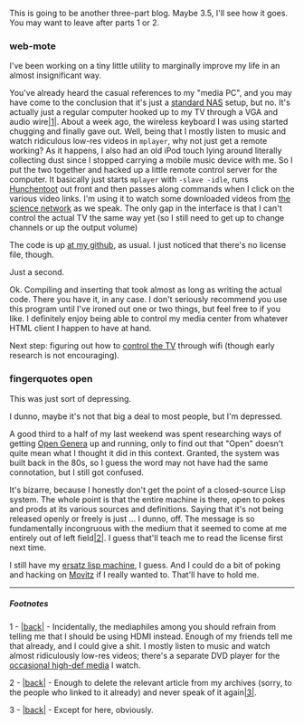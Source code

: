 This is going to be another three-part blog. Maybe 3.5, I'll see how it goes. You may want to leave after parts 1 or 2.

### web-mote

I've been working on a tiny little utility to marginally improve my life in an almost insignificant way.

You've already heard the casual references to my "media PC", and you may have come to the conclusion that it's just a [standard NAS](http://www.newegg.com/Store/SubCategory.aspx?SubCategory=124) setup, but no. It's actually just a regular computer hooked up to my TV through a VGA and audio wire<a name="note-Wed-Jan-25-223836EST-2012"></a>[|1|](#foot-Wed-Jan-25-223836EST-2012). About a week ago, the wireless keyboard I was using started chugging and finally gave out. Well, being that I mostly listen to music and watch ridiculous low-res videos in `mplayer`, why not just get a remote working? As it happens, I also had an old iPod touch lying around literally collecting dust since I stopped carrying a mobile music device with me. So I put the two together and hacked up a little remote control server for the computer. It basically just starts `mplayer` with `-slave -idle`, runs [Hunchentoot](http://weitz.de/hunchentoot/) out front and then passes along commands when I click on the various video links. I'm using it to watch some downloaded videos from [the science network](http://thesciencenetwork.org/programs/the-science-studio/daniel-dennet) as we speak. The only gap in the interface is that I can't control the actual TV the same way yet (so I still need to get up to change channels or up the output volume)

The code is up [at my github](https://github.com/Inaimathi/web-mote), as usual. I just noticed that there's no license file, though.

Just a second.

Ok. Compiling and inserting that took almost as long as writing the actual code. There you have it, in any case. I don't seriously recommend you use this program until I've ironed out one or two things, but feel free to if you like. I definitely enjoy being able to control my media center from whatever HTML client I happen to have at hand.

Next step: figuring out how to [control the TV](http://superuser.com/questions/198709/cheap-simple-way-to-turn-tv-on-off-using-computer-and-or-windows-meda-center-rem) through wifi (though early research is not encouraging).

### fingerquotes open

This was just sort of depressing.

I dunno, maybe it's not that big a deal to most people, but I'm depressed.

A good third to a half of my last weekend was spent researching ways of getting [Open Genera](http://en.wikipedia.org/wiki/Genera_(operating_system)) up and running, only to find out that "Open" doesn't quite mean what I thought it did in this context. Granted, the system was built back in the 80s, so I guess the word may not have had the same connotation, but I still got confused.

It's bizarre, because I honestly don't get the point of a closed-source Lisp system. The whole point is that the entire machine is there, open to pokes and prods at its various sources and definitions. Saying that it's not being released openly or freely is just ... I dunno, off. The message is so fundamentally incongruous with the medium that it seemed to come at me entirely out of left field<a name="note-Wed-Jan-25-234149EST-2012"></a>[|2|](#foot-Wed-Jan-25-234149EST-2012). I guess that'll teach me to read the license first next time.

I still have my [ersatz lisp machine](http://langnostic.blogspot.com/2012/01/how-close-can-you-get-to-lisp-machine.html), I guess. And I could do a bit of poking and hacking on [Movitz](http://common-lisp.net/project/movitz/) if I really wanted to. That'll have to hold me.

* * *
##### Footnotes

1 - <a name="foot-Wed-Jan-25-223836EST-2012"></a>[|back|](#note-Wed-Jan-25-223836EST-2012) - Incidentally, the mediaphiles among you should refrain from telling me that I should be using HDMI instead. Enough of my friends tell me that already, and I could give a shit. I mostly listen to music and watch almost ridiculously low-res videos; there's a separate DVD player for the [occasional high-def media](http://www.davidattenborough.co.uk/) I watch.

2 - <a name="foot-Wed-Jan-25-234149EST-2012"></a>[|back|](#note-Wed-Jan-25-234149EST-2012) - Enough to delete the relevant article from my archives (sorry, to the people who linked to it already) and never speak of it again<a name="note-Wed-Jan-25-234332EST-2012"></a>[|3|](#foot-Wed-Jan-25-234332EST-2012).

3 - <a name="foot-Wed-Jan-25-234332EST-2012"></a>[|back|](#note-Wed-Jan-25-234332EST-2012) - Except for here, obviously.
